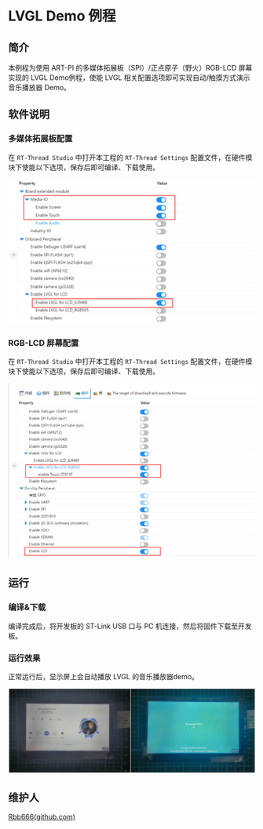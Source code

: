 # LVGL Demo 例程

## 简介

本例程为使用 ART-PI 的多媒体拓展板（SPI）/正点原子（野火）RGB-LCD 屏幕实现的 LVGL Demo例程，使能 LVGL 相关配置选项即可实现自动/触摸方式演示音乐播放器 Demo。

## 软件说明

### 多媒体拓展板配置

在 `RT-Thread Studio` 中打开本工程的 `RT-Thread Settings` 配置文件，在硬件模块下使能以下选项，保存后即可编译、下载使用。

<img src="./figures/lcd_spi.png" alt="lvgl-spi-lcd" style="zoom:80%;" />

### RGB-LCD 屏幕配置

在 `RT-Thread Studio` 中打开本工程的 `RT-Thread Settings` 配置文件，在硬件模块下使能以下选项，保存后即可编译、下载使用。

<img src="./figures/lcd_rgb565.png" alt="lvgl-rgb-lcd" style="zoom: 80%;" />

## 运行
### 编译&下载

编译完成后，将开发板的 ST-Link USB 口与 PC 机连接，然后将固件下载至开发板。

### 运行效果

正常运行后，显示屏上会自动播放 LVGL 的音乐播放器demo。

![lvgl-rgb-lcd](./figures/demo.png)

## 维护人

[Rbb666(github.com)](https://github.com/Rbb666)
